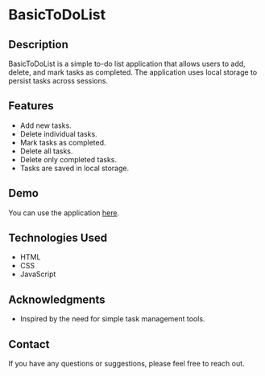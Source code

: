 # BasicToDoList

## Description

BasicToDoList is a simple to-do list application that allows users to add, delete, and mark tasks as completed. The application uses local storage to persist tasks across sessions.

## Features

- Add new tasks.
- Delete individual tasks.
- Mark tasks as completed.
- Delete all tasks.
- Delete only completed tasks.
- Tasks are saved in local storage.

## Demo

You can use the application [here](https://anastacodes.github.io/BasicToDoList/).

## Technologies Used

- HTML
- CSS
- JavaScript

## Acknowledgments

- Inspired by the need for simple task management tools.

## Contact

If you have any questions or suggestions, please feel free to reach out.
